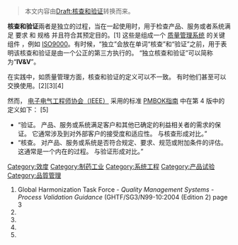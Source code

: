 > 本文内容由[Draft:核查和验证](https://zh.wikipedia.org/wiki/Draft:核查和验证)转换而来。


**核查和验证**兩者是独立的过程，当在一起使用时，用于检查产品、服务或者系统满足 要求 和 规格 并且符合其预定目的。\[1\] 这些是组成一个 [质量管理系统](https://zh.wikipedia.org/wiki/品質系統 "wikilink") 的关键组件 ，例如 [ISO9000](../Page/ISO_9000.md "wikilink")。有时候，“独立”会放在单词“核查”和“验证”之前，用于表明该核查和验证是由一个公正的第三方执行的。 “独立核查和验证”可以简称为“**IV\&V**”。

在实践中，如质量管理方面，核查和验证的定义可以不一致。 有时他们甚至可以交换使用。\[2\]\[3\]\[4\]

然而， [电子电气工程师协会（IEEE）](../Page/电气电子工程师学会.md "wikilink") 采用的标准 [PMBOK指南](../Page/專案管理知識體系指南.md "wikilink") 中在第 4 版中的定义如下： \[5\]

  - “验证。 产品、服务或系统满足客户和其他已确定的利益相关者的需求的保证。 它通常涉及到对外部客户的接受度和适应性。 与核查形成对比。”
  - “核查。 对产品、服务或系统是否符合规定、要求、规范或附加条件的评估。 这通常是一个内在的过程。 与验证形成对比。”

[Category:效度](https://zh.wikipedia.org/wiki/Category:效度 "wikilink") [Category:制药工业](https://zh.wikipedia.org/wiki/Category:制药工业 "wikilink") [Category:系统工程](https://zh.wikipedia.org/wiki/Category:系统工程 "wikilink") [Category:产品试验](https://zh.wikipedia.org/wiki/Category:产品试验 "wikilink") [Category:品質管理](https://zh.wikipedia.org/wiki/Category:品質管理 "wikilink")

1.  Global Harmonization Task Force - *Quality Management Systems - Process Validation Guidance* (GHTF/SG3/N99-10:2004 (Edition 2) page 3
2.
3.
4.
5.